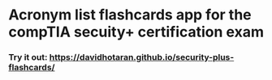 # Acronym list flashcards app for the compTIA secuity+ certification exam

### Try it out: https://davidhotaran.github.io/security-plus-flashcards/
